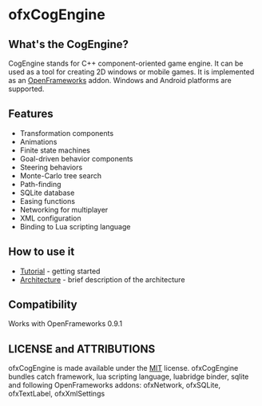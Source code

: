 ofxCogEngine
===================

## What's the CogEngine?

CogEngine stands for C++ component-oriented game engine. It can be used as a tool for creating 2D windows or mobile games. It is implemented as an [OpenFrameworks](http://openframeworks.cc) addon. Windows and Android platforms are supported.

## Features
* Transformation components
* Animations
* Finite state machines
* Goal-driven behavior components
* Steering behaviors
* Monte-Carlo tree search 
* Path-finding
* SQLite database
* Easing functions
* Networking for multiplayer
* XML configuration
* Binding to Lua scripting language


## How to use it
* [Tutorial](Docs/tutorial.md) - getting started
* [Architecture](Docs/architecture.md) - brief description of the architecture

## Compatibility

Works with OpenFrameworks 0.9.1


## LICENSE and ATTRIBUTIONS

ofxCogEngine is made available under the [MIT](http://opensource.org/licenses/MIT) license.
ofxCogEngine bundles catch framework, lua scripting language, luabridge binder, sqlite and following OpenFrameworks addons: ofxNetwork, ofxSQLite, ofxTextLabel, ofxXmlSettings